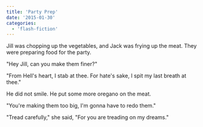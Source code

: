 ```yaml
---
title: 'Party Prep'
date: '2015-01-30'
categories:
  - 'flash-fiction'
---
```


Jill was chopping up the vegetables, and Jack was frying up the meat. They were
preparing food for the party.

<!-- truncate -->


"Hey Jill, can you make them finer?"

"From Hell's heart, I stab at thee. For hate's sake, I spit my last breath at
thee."

He did not smile. He put some more oregano on the meat.

"You're making them too big, I'm gonna have to redo them."

"Tread carefully," she said, "For you are treading on my dreams."
